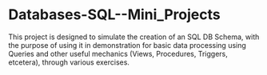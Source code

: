 # Databases-SQL--Mini_Projects
This project is designed to simulate the creation of an SQL DB Schema, with the purpose of using it in demonstration for basic data processing using Queries and other useful mechanics (Views, Procedures, Triggers, etcetera), through various exercises.
